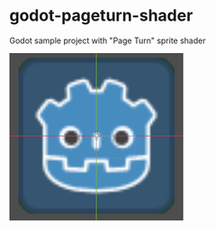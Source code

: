 # godot-pageturn-shader
Godot sample project with "Page Turn" sprite shader

![Image](Animation.gif)
